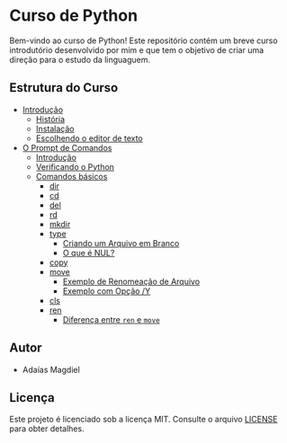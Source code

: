 # Curso de Python

Bem-vindo ao curso de Python! Este repositório contém um breve curso introdutório desenvolvido por mim e que tem o objetivo de criar uma direção para o estudo da linguaguem.

## Estrutura do Curso

- [Introdução](course/01_Introduction.md)
  - [História](course/01_Introduction.md#história)
  - [Instalação](course/01_Introduction.md#instalação)
  - [Escolhendo o editor de texto](course/01_Introduction.md#escolhendo-um-editor-de-texto)
- [O Prompt de Comandos](course/02_O-Prompt-de-Comandos.md)
  - [Introdução](course/02_O-Prompt-de-Comandos.md#introdução)
  - [Verificando o Python](course/02_O-Prompt-de-Comandos.md#verificando-o-python)
  - [Comandos básicos](course/02_O-Prompt-de-Comandos.md#comandos-básicos)
    - [dir](course/02_O-Prompt-de-Comandos.md#dir)
    - [cd](course/02_O-Prompt-de-Comandos.md#cd)
    - [del](course/02_O-Prompt-de-Comandos.md#del)
    - [rd](course/02_O-Prompt-de-Comandos.md#rd)
    - [mkdir](course/02_O-Prompt-de-Comandos.md#mkdir)
    - [type](course/02_O-Prompt-de-Comandos.md#type)
      - [Criando um Arquivo em Branco](course/02_O-Prompt-de-Comandos.md#criando-um-arquivo-em-branco)
      - [O que é NUL?](course/02_O-Prompt-de-Comandos.md#o-que-é-nul)
    - [copy](course/02_O-Prompt-de-Comandos.md#copy)
    - [move](course/02_O-Prompt-de-Comandos.md#move)
      - [Exemplo de Renomeação de Arquivo](course/02_O-Prompt-de-Comandos.md#exemplo-de-renomeação-de-arquivo)
      - [Exemplo com Opção /Y](course/02_O-Prompt-de-Comandos.md#exemplo-com-opcao-y)
    - [cls](course/02_O-Prompt-de-Comandos.md#cls)
    - [ren](course/02_O-Prompt-de-Comandos.md#ren)
      - [Diferença entre `ren` e `move`](course/02_O-Prompt-de-Comandos.md#diferença-entre-ren-e-move)

## Autor

- Adaías Magdiel

## Licença

Este projeto é licenciado sob a licença MIT. Consulte o arquivo [LICENSE](LICENSE) para obter detalhes.
